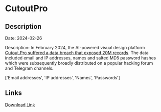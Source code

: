 # CutoutPro

## Description

Date: 2024-02-26

Description:
In February 2024, the AI-powered visual design platform <a href="https://twitter.com/H4ckManac/status/1762387053889675658" target="_blank" rel="noopener">Cutout.Pro suffered a data breach that exposed 20M records</a>. The data included email and IP addresses, names and salted MD5 password hashes which were subsequently broadly distributed on a popular hacking forum and Telegram channels.


['Email addresses', 'IP addresses', 'Names', 'Passwords']

## Links

[Download Link](https://link-to.net/1229997/817.9801478032335/dynamic/?r=Y3V0b3V0LnBybw==)